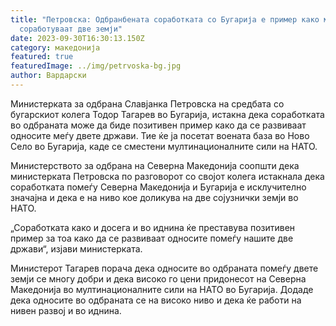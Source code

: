 ```yaml
---
title: "Петровска: Одбранбената соработката со Бугарија е пример како може да
  соработуваат две земји"
date: 2023-09-30T16:30:13.150Z
category: македонија
featured: true
featuredImage: ../img/petrvoska-bg.jpg
author: Вардарски
---
```

<!--StartFragment-->

Министерката за одбрана Славјанка Петровска на средбата со бугарскиот колега Тодор Тагарев во Бугарија, истакна дека соработката во одбраната може да биде позитивен пример како да се развиваат односите меѓу двете држави. Тие ќе ја посетат воената база во Ново Село во Бугарија, каде се сместени мултинационалните сили на НАТО.

Министерството за одбрана на Северна Македонија соопшти дека министерката Петровска по разговорот со својот колега истакнала дека соработката помеѓу Северна Македонија и Бугарија е исклучително значајна и дека е на ниво кое доликува на две сојузнички земји во НАТО.

„Соработката како и досега и во иднина ќе преставува позитивен пример за тоа како да се развиваат односите помеѓу нашите две држави“, изјави министерката.

Министерот Тагарев порача дека односите во одбраната помеѓу двете земји се многу добри и дека високо го цени придонесот на Северна Македонија во мултинационалните сили на НАТО во Бугарија. Додаде дека односите во одбраната се на високо ниво и дека ќе работи на нивен развој и во иднина.

<!--EndFragment-->